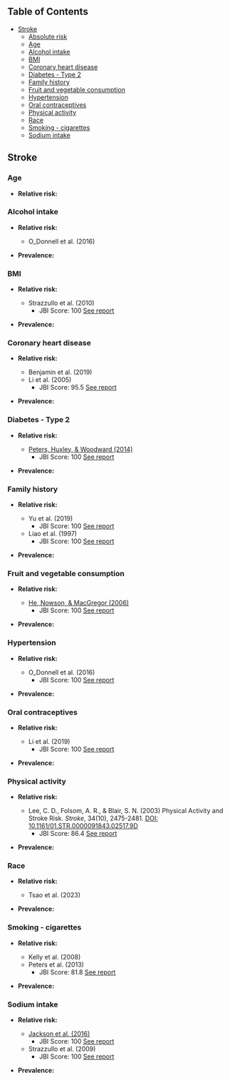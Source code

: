 ## Table of Contents

- [Stroke](#stroke-1)
  - [Absolute risk](#absolute-risk-1)
  - [Age](#age-4)
  - [Alcohol intake](#alcohol-intake)
  - [BMI](#bmi-10)
  - [Coronary heart disease](#coronary-heart-disease-1)
  - [Diabetes - Type 2](#diabetes---type-2-11)
  - [Family history](#family-history-15)
  - [Fruit and vegetable consumption](#fruit-and-vegetable-consumption-1)
  - [Hypertension](#hypertension-5)
  - [Oral contraceptives](#oral-contraceptives-1)
  - [Physical activity](#physical-activity-6)
  - [Race](#race-5)
  - [Smoking - cigarettes](#smoking---cigarettes-14)
  - [Sodium intake](#sodium-intake-1)

## Stroke

### Age
 - **Relative risk:**

### Alcohol intake
 - **Relative risk:**
    - O_Donnell et al. (2016)

 - **Prevalence:**

### BMI
 - **Relative risk:**
    - Strazzullo et al. (2010)
      - JBI Score: 100 [See report](jbi-reports/Strazzullo%20et%20al.%20(2010).md)

 - **Prevalence:**

### Coronary heart disease
 - **Relative risk:**
    - Benjamin et al. (2019)
    - Li et al. (2005)
      - JBI Score: 95.5 [See report](jbi-reports/Li%20et%20al.%20(2005).md)

 - **Prevalence:**

### Diabetes - Type 2
 - **Relative risk:**
    - [Peters, Huxley, & Woodward (2014)](http://dx.doi.org/10.1016/S0140-6736(14)60040-4 )
      - JBI Score: 100 [See report](jbi-reports/Peters%20et%20al.%20(2014).md)

 - **Prevalence:**

### Family history
 - **Relative risk:**
    - Yu et al. (2019)
      - JBI Score: 100 [See report](jbi-reports/Yu%20et%20al.%20(2019).md)
    - Liao et al. (1997)
      - JBI Score: 100 [See report](jbi-reports/Liao%20et%20al.%20(1997).md)

 - **Prevalence:**

### Fruit and vegetable consumption
 - **Relative risk:**
    - [He, Nowson, & MacGregor (2006)](https://doi.org/10.1016/S0140-6736(06)68069-0)
      - JBI Score: 100 [See report](jbi-reports/He%20et%20al.%20(2006).md)

 - **Prevalence:**

### Hypertension
 - **Relative risk:**
    - O_Donnell et al. (2016)
      - JBI Score: 100 [See report](jbi-reports/O'Donnell%20et%20al.%20(2016).md)

 - **Prevalence:**

### Oral contraceptives
 - **Relative risk:**
    - Li et al. (2019)
      - JBI Score: 100 [See report](jbi-reports/Li%20et%20al.%20(2019).md)

 - **Prevalence:**

### Physical activity
 - **Relative risk:**
    - Lee, C. D., Folsom, A. R., & Blair, S. N. (2003) Physical Activity and Stroke Risk. *Stroke*, 34(10), 2475-2481. [DOI: 10.1161/01.STR.0000091843.02517.9D](https://doi.org/10.1161/01.STR.0000091843.02517.9D)
      - JBI Score: 86.4 [See report](jbi-reports/Lee%20et%20al.%20(2003).md)

 - **Prevalence:**

### Race
 - **Relative risk:**
    - Tsao et al. (2023)

 - **Prevalence:**

### Smoking - cigarettes
 - **Relative risk:**
    - Kelly et al. (2008)
    - Peters et al. (2013)
      - JBI Score: 81.8 [See report](jbi-reports/Peters%20et%20al.%20(2013).md)

 - **Prevalence:**

### Sodium intake
 - **Relative risk:**
    - [Jackson et al. (2016)](https://www.cdc.gov/mmwr/preview/mmwrhtml/mm6452a1.htm#:~:text=During202009E2809320122C20most20Americans,exceeded2022C30020mg20per20day)
      - JBI Score: 100 [See report](jbi-reports/Jackson%20et%20al.%20(2016).md)
    - Strazzullo et al. (2009)
      - JBI Score: 100 [See report](jbi-reports/Strazzullo%20et%20al.%20(2009).md)

 - **Prevalence:**
